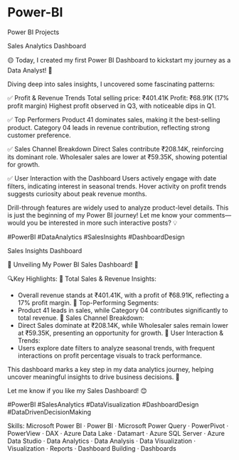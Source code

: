 # Power-BI
Power BI Projects

Sales Analytics Dashboard

🟡 Today, I created my first Power BI Dashboard to kickstart my journey as a Data Analyst! 🚀

Diving deep into sales insights, I uncovered some fascinating patterns:

✅ Profit & Revenue Trends
Total selling price: ₹401.41K
Profit: ₹68.91K (17% profit margin)
Highest profit observed in Q3, with noticeable dips in Q1.

✅ Top Performers
Product 41 dominates sales, making it the best-selling product.
Category 04 leads in revenue contribution, reflecting strong customer preference.

✅ Sales Channel Breakdown
Direct Sales contribute ₹208.14K, reinforcing its dominant role.
Wholesaler sales are lower at ₹59.35K, showing potential for growth.

✅ User Interaction with the Dashboard
Users actively engage with date filters, indicating interest in seasonal trends.
Hover activity on profit trends suggests curiosity about peak revenue months.

Drill-through features are widely used to analyze product-level details.
This is just the beginning of my Power BI journey! Let me know your comments—would you be interested in more such interactive posts? 💡

#PowerBI #DataAnalytics #SalesInsights #DashboardDesign

Sales Insights Dashboard

🚀 Unveiling My Power BI Sales Dashboard! 🚀

🔍Key Highlights: 
🔹 Total Sales & Revenue Insights: 
- Overall revenue stands at ₹401.41K, with a profit of ₹68.91K, reflecting a 17% profit margin.
🔹 Top-Performing Segments: 
- Product 41 leads in sales, while Category 04 contributes significantly to total revenue.
🔹 Sales Channel Breakdown: 
- Direct Sales dominate at ₹208.14K, while Wholesaler sales remain lower at ₹59.35K, presenting an opportunity for growth.
🔹 User Interaction & Trends: 
- Users explore date filters to analyze seasonal trends, with frequent interactions on profit percentage visuals to track performance. 

This dashboard marks a key step in my data analytics journey, helping uncover meaningful insights to drive business decisions. 🚀 

Let me know if you like my Sales Dashboard! 😊 

#PowerBI #SalesAnalytics #DataVisualization #DashboardDesign #DataDrivenDecisionMaking

Skills: Microsoft Power BI · Power BI · Microsoft Power Query · PowerPivot · PowerView · DAX · Azure Data Lake · Datamart · Azure SQL Server · Azure Data Studio · Data Analytics · Data Analysis · Data Visualization · Visualization · Reports · Dashboard Building · Dashboards

